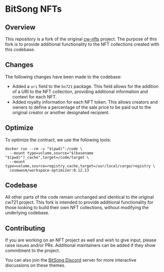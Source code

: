# BitSong NFTs

## Overview

This repository is a fork of the original [cw-nfts](https://github.com/CosmWasm/cw-nfts) project. The purpose of this fork is to provide additional functionality to the NFT collections created with this codebase.

## Changes

The following changes have been made to the codebase:

* Added a `uri` field to the `bs721` package. This field allows for the addition of a URI to the NFT collection, providing additional information and context for each NFT.
* Added royalty information for each NFT token. This allows creators and owners to define a percentage of the sale price to be paid out to the original creator or another designated recipient.

## Optimize

To optimize the contract, we use the following tools:

```shell
docker run --rm -v "$(pwd)":/code \
  --mount type=volume,source="$(basename "$(pwd)")_cache",target=/code/target \
  --mount type=volume,source=registry_cache,target=/usr/local/cargo/registry \
  cosmwasm/workspace-optimizer:0.12.13
```

## Codebase

All other parts of the code remain unchanged and identical to the original cw721 project. This fork is intended to provide additional functionality for those looking to build their own NFT collections, without modifying the underlying codebase.

## Contributing

If you are working on an NFT project as well and wish to give input, please raise issues and/or PRs.
Additional maintainers can be added if they show commitment to the project.

You can also join the [BitSong Discord](https://discord.bitsong.io) server
for more interactive discussions on these themes.
